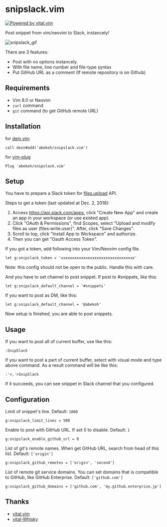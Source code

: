 # snipslack.vim

[![Powered by vital.vim](https://img.shields.io/badge/powered%20by-vital.vim-80273f.svg)](https://github.com/vim-jp/vital.vim)

Post snippet from vim/neovim to Slack, instancely!

![snipslack_gif](https://user-images.githubusercontent.com/20609790/49587696-fcbe8880-f9a7-11e8-8927-4395caa27cd5.gif)

There are 3 features:
- Post with no options instancely.
- With file name, line number and file-type syntax
- Put GitHub URL as a comment (If remote repository is on Github)

## Requirements

- Vim 8.0 or Neovim
- `curl` command
- `git` command (to get GitHub remote URL)

## Installation

for [dein.vim](https://github.com/Shougo/dein.vim)
```
call dein#add('abekoh/snipslack.vim')
```

for [vim-plug](https://github.com/junegunn/vim-plug)
```
Plug 'abekoh/snipslack.vim'
```

## Setup

You have to prepare a Slack token for [files.upload](https://api.slack.com/methods/files.upload) API.

Steps to get a token (last updated at Dec. 2, 2018):

1. Access https://api.slack.com/apps, click "Create New App" and create an app in your workspace (or use existed app).
1. Click "OAuth & Permissions", find Scopes, select "Upload and modify files as user (files:write:user)". After, click "Save Changes".
1. Scroll to top, click "Install App to Workspace" and authorize.
1. Then you can get "Oauth Access Token".

If you got a token, add following into your Vim/Neovim config file.
```
let g:snipslack_token = 'xxxxxxxxxxxxxxxxxxxxxxxxxxxxxxxxx'
```

Note: this config should not be open to the public. Handle this with care.

And you have to set channel to post snippet. If post to #snippets, like this:
```
let g:snipslack_default_channel = '#snippets'
```

If you want to post as DM, like this:
```
let g:snipslack_default_channel = '@abekoh'
```

Now setup is finished, you are able to post snippets.

## Usage

If you want to post all of current buffer, use like this:
```
:SnipSlack
```

If you want to post a part of current buffer, select with visual mode and type
above command. As a result command will be like this:
```
:'<,'>SnipSlack
```
If it succeeds, you can see snippet in Slack channel that you configured.

## Configuration

Limit of snippet's line. Default: `1000`
```
g:snipslack_limit_lines = 500
```

Enable to post with GitHub URL. If set 0 to disable. Default: `1`
```
g:snipslack_enable_github_url = 0
```

List of git's remote names. When get GitHub URL, search from head of this list. 
Default: `['origin']`
```
g:snipslack_github_remotes = ['origin', 'second']
```

List of remote git service domains. You can set domains that is compatible to GitHub, like GitHub Enterprise.
Default: `['github.com']`
```
g:snipslack_github_domains = ['github.com', 'my.github.enterprise.jp']
```

## Thanks
- [vital.vim](https://github.com/vim-jp/vital.vim)
- [vital-Whisky](https://github.com/lambdalisue/vital-Whisky)
